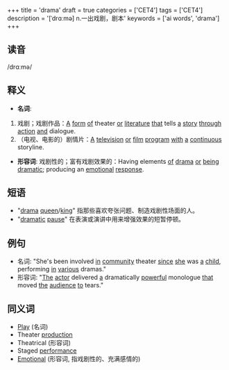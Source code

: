 +++
title = 'drama'
draft = true
categories = ['CET4']
tags = ['CET4']
description = '[ˈdrɑːmə] n.一出戏剧，剧本'
keywords = ['ai words', 'drama']
+++

## 读音
/drɑːmə/

## 释义
- **名词**:
1. 戏剧；戏剧作品：[A](/post/a/) [form](/post/form/) [of](/post/of/) theater [or](/post/or/) [literature](/post/literature/) [that](/post/that/) tells [a](/post/a/) [story](/post/story/) [through](/post/through/) [action](/post/action/) [and](/post/and/) dialogue.
2. （电视、电影的）剧情片：[A](/post/a/) [television](/post/television/) [or](/post/or/) [film](/post/film/) [program](/post/program/) [with](/post/with/) [a](/post/a/) [continuous](/post/continuous/) storyline.

- **形容词**:
戏剧性的；富有戏剧效果的：Having elements [of](/post/of/) [drama](/post/drama/) [or](/post/or/) [being](/post/being/) [dramatic](/post/dramatic/); producing an [emotional](/post/emotional/) [response](/post/response/).

## 短语
- "[drama](/post/drama/) [queen](/post/queen/)/[king](/post/king/)" 指那些喜欢夸张问题、制造戏剧性场面的人。
- "[dramatic](/post/dramatic/) [pause](/post/pause/)" 在表演或演讲中用来增强效果的短暂停顿。

## 例句
- 名词: "She's been involved [in](/post/in/) [community](/post/community/) theater [since](/post/since/) [she](/post/she/) was [a](/post/a/) [child](/post/child/), performing [in](/post/in/) [various](/post/various/) dramas."
- 形容词: "[The](/post/the/) [actor](/post/actor/) delivered [a](/post/a/) dramatically [powerful](/post/powerful/) monologue [that](/post/that/) moved [the](/post/the/) [audience](/post/audience/) [to](/post/to/) tears."

## 同义词
- [Play](/post/play/) (名词)
- Theater [production](/post/production/)
- Theatrical (形容词)
- Staged [performance](/post/performance/)
- [Emotional](/post/emotional/) (形容词, 指戏剧性的、充满感情的)
